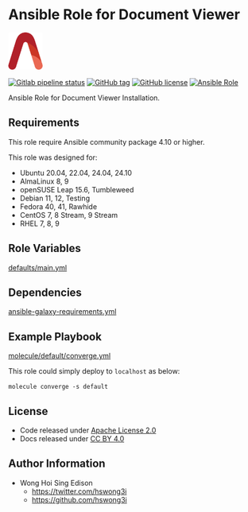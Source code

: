 # Ansible Role for Document Viewer

<a href="https://alvistack.com" title="AlviStack" target="_blank"><img src="/alvistack.svg" height="75" alt="AlviStack"></a>

[![Gitlab pipeline status](https://img.shields.io/gitlab/pipeline/alvistack/ansible-role-evince/master)](https://gitlab.com/alvistack/ansible-role-evince/-/pipelines)
[![GitHub tag](https://img.shields.io/github/tag/alvistack/ansible-role-evince.svg)](https://github.com/alvistack/ansible-role-evince/tags)
[![GitHub license](https://img.shields.io/github/license/alvistack/ansible-role-evince.svg)](https://github.com/alvistack/ansible-role-evince/blob/master/LICENSE)
[![Ansible Role](https://img.shields.io/badge/galaxy-alvistack.evince-blue.svg)](https://galaxy.ansible.com/alvistack/evince)

Ansible Role for Document Viewer Installation.

## Requirements

This role require Ansible community package 4.10 or higher.

This role was designed for:

- Ubuntu 20.04, 22.04, 24.04, 24.10
- AlmaLinux 8, 9
- openSUSE Leap 15.6, Tumbleweed
- Debian 11, 12, Testing
- Fedora 40, 41, Rawhide
- CentOS 7, 8 Stream, 9 Stream
- RHEL 7, 8, 9

## Role Variables

[defaults/main.yml](defaults/main.yml)

## Dependencies

[ansible-galaxy-requirements.yml](ansible-galaxy-requirements.yml)

## Example Playbook

[molecule/default/converge.yml](molecule/default/converge.yml)

This role could simply deploy to `localhost` as below:

    molecule converge -s default

## License

- Code released under [Apache License 2.0](LICENSE)
- Docs released under [CC BY 4.0](http://creativecommons.org/licenses/by/4.0/)

## Author Information

- Wong Hoi Sing Edison
  - <https://twitter.com/hswong3i>
  - <https://github.com/hswong3i>
